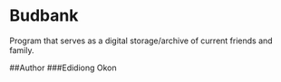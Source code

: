 # Budbank

Program that serves as a digital storage/archive of current friends and family.

##Author
###Edidiong Okon
